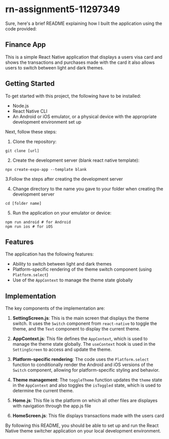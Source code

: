 # rn-assignment5-11297349
Sure, here's a brief README explaining how I built the application using the code provided:

## Finance App

This is a simple React Native application that displays a users visa card and shows the transactions and purchases made with the card it also allows users to switch between light and dark themes.

## Getting Started

To get started with this project, the following have to be installed:

- Node.js
- React Native CLI
- An Android or iOS emulator, or a physical device with the appropriate development environment set up

Next, follow these steps:

1. Clone the repository:

```
git clone [url]
```

2. Create the development server (blank react native template):

```
npx create-expo-app --template blank
```

3.Follow the steps after creating the development server

4. Change directory to the name you gave to your folder when creating the development server

```
cd [folder name]
```

5. Run the application on your emulator or device:

```
npm run android # for Android
npm run ios # for iOS
```

## Features

The application has the following features:

- Ability to switch between light and dark themes
- Platform-specific rendering of the theme switch component (using `Platform.select`)
- Use of the `AppContext` to manage the theme state globally

## Implementation

The key components of the implementation are:

1. **SettingScreen.js**: This is the main screen that displays the theme switch. It uses the `Switch` component from `react-native` to toggle the theme, and the `Text` component to display the current theme.

2. **AppContext.js**: This file defines the `AppContext`, which is used to manage the theme state globally. The `useContext` hook is used in the `SettingScreen` to access and update the theme.

3. **Platform-specific rendering**: The code uses the `Platform.select` function to conditionally render the Android and iOS versions of the `Switch` component, allowing for platform-specific styling and behavior.

4. **Theme management**: The `toggleTheme` function updates the `theme` state in the `AppContext` and also toggles the `isToggled` state, which is used to determine the current theme.
5. **Home.js**: This file is the platform on which all other files are displayes with navigation through the app.js file
6. **HomeScreen.js**: This file displays transactions made with the users card

By following this README, you should be able to set up and run the React Native theme switcher application on your local development environment.
